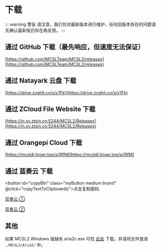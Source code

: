 # 下载

::: warning 警告
请注意，我们仅对最新版本进行维护，任何旧版本存在的问题请先确认最新版仍存在再反馈。
:::

## 通过 GitHub 下载（最先响应，但速度无法保证）

[https://github.com/MCSLTeam/MCSL2/releases](https://github.com/MCSLTeam/MCSL2/releases)

## 通过 Natayark 云盘 下载  

[https://drive.zyghit.cn/s/y1Fk](https://drive.zyghit.cn/s/y1Fk)

## 通过 ZCloud File Website 下载  

[https://jn.sv.ztsin.cn:5244/MCSL2/Releases](https://jn.sv.ztsin.cn:5244/MCSL2/Releases)

## 通过 Orangepi Cloud 下载  

[https://mcsldl.linser.top/s/jRfM](https://mcsldl.linser.top/s/jRfM)

## 通过 蓝奏云 下载

<script>
    export default {
        methods: {
            copyTextToClipboard() {
                // 创建一个隐藏的textarea用于存储要复制的文本
                var textarea = document.createElement('textarea');
                // 将其添加到DOM中，以便能够访问它（必须在DOM树中以激活选择和复制）
                document.body.appendChild(textarea);
                // 设置textarea的值为要复制的文本
                textarea.value = "MCSL";
                // 将焦点移到textarea上并选择内容
                textarea.select();
                try {
                    // 执行浏览器的复制命令
                    var successful = document.execCommand('copy');
                    var copyPwdTip = document.getElementById('copyPwdTip');
                    if (successful) {
                        copyPwdTip.textContent = "已复制到剪贴板！";
                    } else {
                        copyPwdTip.textContent = "复制失败！（密码：MCSL）";
                    }
                } catch (err) {
                    console.log('复制到剪贴板时发生错误: ', err);
                }
                // 完成后从DOM中移除textarea
                document.body.removeChild(textarea);
            }
        }
    }

</script>
<button id="copyBtn" class="myButton medium brand" @click="copyTextToClipboard()">点击复制密码</button> <p id="copyPwdTip"> </p>

[蓝奏云 ①](https://lxht.lanzoum.com/b01edy9tg)

[蓝奏云 ②](https://lxht.lanzoux.com/b01edy9tg)

## 其他  

如果 MCSL2 Windows 版缺失 aria2c.exe 可在 [此处](https://file.mcsl.com.cn/MCSL2/Resources/aria2c.exe) 下载，并请将文件放进 `./MCSL2/Aria2/` 中。
